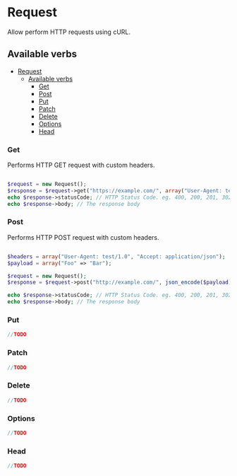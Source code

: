 # Request

Allow perform HTTP requests using cURL.

## Available verbs

- [Request](#request)
  - [Available verbs](#available-verbs)
    - [Get](#get)
    - [Post](#post)
    - [Put](#put)
    - [Patch](#patch)
    - [Delete](#delete)
    - [Options](#options)
    - [Head](#head)

### Get

Performs HTTP GET request with custom headers.

```php

$request = new Request();
$response = $request->get("https://example.com/", array("User-Agent: test/1.0"));
echo $response->statusCode; // HTTP Status Code. eg. 400, 200, 201, 302, ...
echo $response->body; // The response body

```

### Post

Performs HTTP POST request with custom headers.

```php

$headers = array("User-Agent: test/1.0", "Accept: application/json");
$payload = array("Foo" => "Bar");

$request = new Request();
$response = $request->post("http://example.com/", json_encode($payload), $headers);

echo $response->statusCode; // HTTP Status Code. eg. 400, 200, 201, 302, ...
echo $response->body; // The response body

```

### Put

```php
//TODO
```

### Patch

```php
//TODO
```

### Delete

```php
//TODO
```

### Options

```php
//TODO
```

### Head

```php
//TODO
```